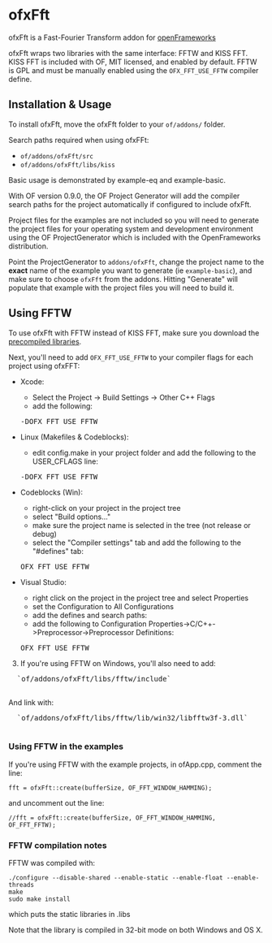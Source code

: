 # ofxFft

ofxFft is a Fast-Fourier Transform addon for [openFrameworks](http://openframeworks.cc)

ofxFft wraps two libraries with the same interface: FFTW and KISS FFT. KISS FFT is included with OF, MIT licensed, and enabled by default. FFTW is GPL and must be manually enabled using the `OFX_FFT_USE_FFTW` compiler define.

## Installation & Usage

To install ofxFft, move the ofxFft folder to your `of/addons/` folder.

Search paths required when using ofxFFt:

- `of/addons/ofxFft/src`  
- `of/addons/ofxFft/libs/kiss`

Basic usage is demonstrated by example-eq and example-basic.

With OF version 0.9.0, the OF Project Generator will add the compiler search paths for the project automatically if configured to include ofxFft.

Project files for the examples are not included so you will need to generate the project files for your operating system and development environment using the OF ProjectGenerator which is included with the OpenFrameworks distribution.

Point the ProjectGenerator to `addons/ofxFft`, change the project name to the **exact** name of the example you want to generate (ie `example-basic`), and make sure to choose `ofxFft` from the addons. Hitting "Generate" will populate that example with the project files you will need to build it.

## Using FFTW

To use ofxFft with FFTW instead of KISS FFT, make sure you download the [precompiled libraries](https://github.com/downloads/kylemcdonald/ofxFft/fftw-libs.zip).

Next, you'll need to add `OFX_FFT_USE_FFTW` to your compiler flags for each project using ofxFFT:

  - Xcode:
	* Select the Project -> Build Settings -> Other C++ Flags
	* add the following:
	<pre>
	-DOFX_FFT_USE_FFTW
	</pre>

  - Linux (Makefiles & Codeblocks):
    * edit config.make in your project folder and add the following to the USER_CFLAGS line:
    <pre>
    -DOFX_FFT_USE_FFTW
    </pre>
	
  - Codeblocks (Win):
	* right-click on your project in the project tree
	* select "Build options..."
	* make sure the project name is selected in the tree (not release or debug)
	* select the "Compiler settings" tab and add the following to the "#defines" tab:
	<pre>
	OFX_FFT_USE_FFTW
	</pre>
	
  - Visual Studio:
    * right click on the project in the project tree and select Properties
    * set the Configuration to All Configurations
    * add the defines and search paths:
    * add the following to Configuration Properties->C/C++->Preprocessor->Preprocessor Definitions:
    <pre>
	OFX_FFT_USE_FFTW
	</pre>

3. If you're using FFTW on Windows, you'll also need to add:
  <pre>
  `of/addons/ofxFft/libs/fftw/include`
  </pre>
  And link with:
  <pre>
  `of/addons/ofxFft/libs/fftw/lib/win32/libfftw3f-3.dll`
  </pre>

### Using FFTW in the examples

If you're using FFTW with the example projects, in ofApp.cpp, comment the line:

	fft = ofxFft::create(bufferSize, OF_FFT_WINDOW_HAMMING);

and uncomment out the line:
	
	//fft = ofxFft::create(bufferSize, OF_FFT_WINDOW_HAMMING, OF_FFT_FFTW);

### FFTW compilation notes

FFTW was compiled with:

    ./configure --disable-shared --enable-static --enable-float --enable-threads
    make
    sudo make install

which puts the static libraries in .libs

Note that the library is compiled in 32-bit mode on both Windows and OS X.
